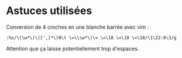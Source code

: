 Astuces utilisées
=================

Conversion de 4 croches en une blanche barrée avec vim :
```vim
:%s/\(\w*\)\([',]*\)8\( \=\\\w*\)\= \=\18 \=\18 \=\18/\1\22:8\3/g
```
Attention que ça laisse potentiellement trop d'espaces.

